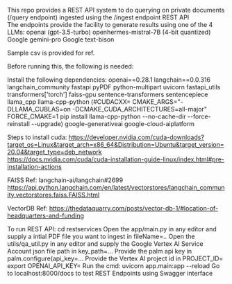 This repo provides a REST API system to do querying on private documents (/query endpoint) ingested using the /ingest endpoint REST API <br>
The endpoints provide the facility to generate results using one of the 4 LLMs:
openai (gpt-3.5-turbo)
openhermes-mistral-7B (4-bit quantized)
Google gemini-pro
Google text-bison

Sample csv is provided for ref.

Before running this, the following is needed:

Install the following dependencies:
openai==0.28.1
langchain==0.0.316
langchain_community
fastapi
pyPDF
python-multipart
uvicorn
fastapi_utils
transformers['torch']
faiss-gpu
sentence-transformers
sentencepiece
llama_cpp
llama-cpp-python (#CUDACXX= CMAKE_ARGS="-DLLAMA_CUBLAS=on -DCMAKE_CUDA_ARCHITECTURES=all-major" FORCE_CMAKE=1 pip install llama-cpp-python --no-cache-dir --force-reinstall --upgrade)
google-generativeai
google-cloud-aiplatform

Steps to install cuda: https://developer.nvidia.com/cuda-downloads?target_os=Linux&target_arch=x86_64&Distribution=Ubuntu&target_version=20.04&target_type=deb_network <br>
https://docs.nvidia.com/cuda/cuda-installation-guide-linux/index.html#pre-installation-actions<br>

FAISS Ref: langchain-ai/langchain#2699 https://api.python.langchain.com/en/latest/vectorstores/langchain_community.vectorstores.faiss.FAISS.html<br>

VectorDB Ref: https://thedataquarry.com/posts/vector-db-1/#location-of-headquarters-and-funding<br>

To run REST API: cd restservices
Open the app/main.py in any editor and supply a intial PDF file you want to ingest in fileName=..
Open the utils/qa_util.py in any editor and supply the Google Vertex AI Service Account json file path in key_path=...
Provide the palm api key in palm.configure(api_key=...
Provide the Vertex AI project id in PROJECT_ID=
export OPENAI_API_KEY=
Run the cmd:
uvicorn app.main:app --reload
Go to localhost:8000/docs to test REST Endpoints using Swagger interface
